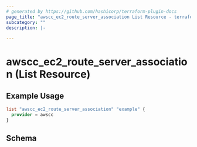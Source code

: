 ```yaml
---
# generated by https://github.com/hashicorp/terraform-plugin-docs
page_title: "awscc_ec2_route_server_association List Resource - terraform-provider-awscc"
subcategory: ""
description: |-
  
---
```


# awscc_ec2_route_server_association (List Resource)



## Example Usage

```terraform
list "awscc_ec2_route_server_association" "example" {
  provider = awscc
}
```

<!-- schema generated by tfplugindocs -->
## Schema
